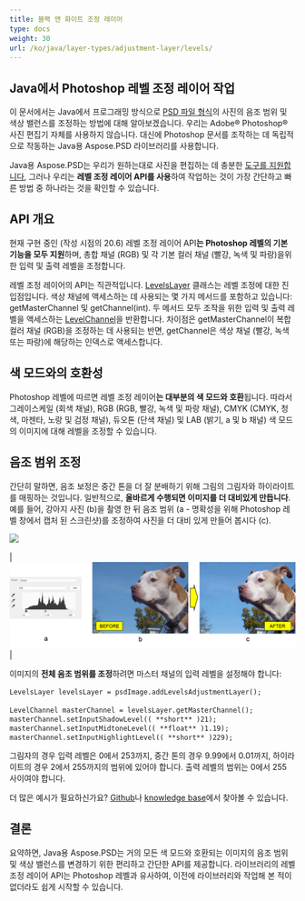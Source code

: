 ```yaml
---
title: 블랙 앤 화이트 조정 레이어
type: docs
weight: 30
url: /ko/java/layer-types/adjustment-layer/levels/
---
```


## Java에서 Photoshop 레벨 조정 레이어 작업

이 문서에서는 Java에서 프로그래밍 방식으로 [PSD 파일 형식](/psd/ko/java/psd-format/)의 사진의 음조 범위 및 색상 밸런스를 조정하는 방법에 대해 알아보겠습니다. 우리는 Adobe® Photoshop® 사진 편집기 자체를 사용하지 않습니다. 대신에 Photoshop 문서를 조작하는 데 독립적으로 작동하는 Java용 Aspose.PSD 라이브러리를 사용합니다.

Java용 Aspose.PSD는 우리가 원하는대로 사진을 편집하는 데 충분한 [도구를 지원합니다](/psd/ko/java/manipulating-images/), 그러나 우리는 **레벨 조정 레이어 API를 사용**하여 작업하는 것이 가장 간단하고 빠른 방법 중 하나라는 것을 확인할 수 있습니다.

## API 개요

현재 구현 중인 (작성 시점의 20.6) 레벨 조정 레이어 API**는 Photoshop 레벨의 기본 기능을 모두 지원**하며, 총합 채널 (RGB) 및 각 기본 컬러 채널 (빨강, 녹색 및 파랑)을위한 입력 및 출력 레벨을 조정합니다.

레벨 조정 레이어의 API는 직관적입니다. [LevelsLayer](https://reference.aspose.com/psd/java/com.aspose.psd.fileformats.psd.layers.adjustmentlayers/LevelsLayer) 클래스는 레벨 조정에 대한 진입점입니다. 색상 채널에 액세스하는 데 사용되는 몇 가지 메서드를 포함하고 있습니다: getMasterChannel 및 getChannel(int). 두 메서드 모두 조작을 위한 입력 및 출력 레벨을 액세스하는 [LevelChannel](https://reference.aspose.com/psd/java/com.aspose.psd.fileformats.psd.layers.layerresources/LevelChannel)을 반환합니다. 차이점은 getMasterChannel이 복합 컬러 채널 (RGB)을 조정하는 데 사용되는 반면, getChannel은 색상 채널 (빨강, 녹색 또는 파랑)에 해당하는 인덱스로 액세스합니다.

## 색 모드와의 호환성

Photoshop 레벨에 따르면 레벨 조정 레이어**는 대부분의 색 모드와 호환**됩니다. 따라서 그레이스케일 (회색 채널), RGB (RGB, 빨강, 녹색 및 파랑 채널), CMYK (CMYK, 청색, 마젠타, 노랑 및 검정 채널), 듀오톤 (단색 채널) 및 LAB (밝기, a 및 b 채널) 색 모드의 이미지에 대해 레벨을 조정할 수 있습니다.

## 음조 범위 조정

간단히 말하면, 음조 보정은 중간 톤을 더 잘 분배하기 위해 그림의 그림자와 하이라이트를 매핑하는 것입니다. 일반적으로, **올바르게 수행되면 이미지를 더 대비있게 만듭니다**. 예를 들어, 강아지 사진 (b)을 촬영 한 뒤 음조 범위 (a - 명확성을 위해 Photoshop 레벨 창에서 캡처 된 스크린샷)를 조정하여 사진을 더 대비 있게 만들어 봅시다 (c).

![](RackMultipart20200821-4-1x13l6z_html_8fc7fa6738d8d302.png)

|![Levels Layer Figure 1](levels-adjustment-figure-1.png)|

이미지의 **전체 음조 범위를 조정**하려면 마스터 채널의 입력 레벨을 설정해야 합니다:

    LevelsLayer levelsLayer = psdImage.addLevelsAdjustmentLayer();

    LevelChannel masterChannel = levelsLayer.getMasterChannel();
    masterChannel.setInputShadowLevel(( **short** )21);
    masterChannel.setInputMidtoneLevel(( **float** )1.19);
    masterChannel.setInputHighlightLevel(( **short** )229);

그림자의 경우 입력 레벨은 0에서 253까지, 중간 톤의 경우 9.99에서 0.01까지, 하이라이트의 경우 2에서 255까지의 범위에 있어야 합니다. 출력 레벨의 범위는 0에서 255 사이여야 합니다.

더 많은 예시가 필요하신가요? [Github](https://github.com/aspose-psd/Aspose.PSD-for-Java)나 [knowledge base](https://docs.aspose.com/display/psdjava/Manipulating+Photoshop+Formats#ManipulatingPhotoshopFormats-AddLevelAdjustmentLayers)에서 찾아볼 수 있습니다.

## 결론

요약하면, Java용 Aspose.PSD는 거의 모든 색 모드와 호환되는 이미지의 음조 범위 및 색상 밸런스를 변경하기 위한 편리하고 간단한 API를 제공합니다. 라이브러리의 레벨 조정 레이어 API는 Photoshop 레벨과 유사하여, 이전에 라이브러리와 작업해 본 적이 없더라도 쉽게 시작할 수 있습니다.
